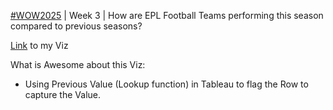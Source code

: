 [#WOW2025](https://workout-wednesday.com/2025w03tab/) | Week 3 | How are EPL Football Teams performing this season compared to previous seasons?



[Link](https://public.tableau.com/app/profile/amira.salama/viz/WOW2025W3_17374924103560/WOW2025W3) to my Viz

What is Awesome about this Viz:

* Using Previous Value (Lookup function) in Tableau to flag the Row to capture the Value.

